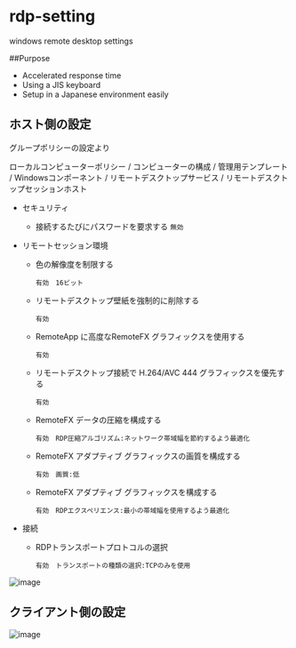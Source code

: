 # rdp-setting
windows remote desktop settings

##Purpose
- Accelerated response time
- Using a JIS keyboard
- Setup in a Japanese environment easily

## ホスト側の設定
グループポリシーの設定より

ローカルコンピューターポリシー / コンピューターの構成 / 管理用テンプレート / Windowsコンポーネント / リモートデスクトップサービス / リモートデスクトップセッションホスト

- セキュリティ
  - 接続するたびにパスワードを要求する
  ```無効```

- リモートセッション環境
  - 色の解像度を制限する

    ```有効　16ビット```
  - リモートデスクトップ壁紙を強制的に削除する
    
    ```有効```
  - RemoteApp に高度なRemoteFX グラフィックスを使用する
    
    ```有効```

  - リモートデスクトップ接続で H.264/AVC 444 グラフィックスを優先する
    
    ```有効```
  - RemoteFX データの圧縮を構成する
    
    ```有効　RDP圧縮アルゴリズム:ネットワーク帯域幅を節約するよう最適化```

  - RemoteFX アダプティブ グラフィックスの画質を構成する

    ```有効　画質:低```

  - RemoteFX アダプティブ グラフィックスを構成する

    ```有効　RDPエクスペリエンス:最小の帯域幅を使用するよう最適化```

- 接続
  - RDPトランスポートプロトコルの選択

    ```有効　トランスポートの種類の選択:TCPのみを使用```
    
    
![image](https://user-images.githubusercontent.com/75787495/142797239-19cf9a4c-2c28-4d59-98cc-136795d3ab27.png)
    
## クライアント側の設定

![image](https://user-images.githubusercontent.com/75787495/142797532-3af24226-7332-45c3-a307-cd54d6a8378a.png)




